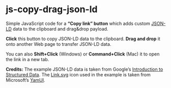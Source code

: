 # js-copy-drag-json-ld
Simple JavaScript code for a **“Copy link” button** which adds custom [JSON-LD](https://json-ld.org) data to the clipboard and drag&drop payload.

**Click** this button to copy JSON-LD data to the clipboard. 
**Drag and drop** it onto another Web page to transfer JSON-LD data.

You can also **Shift+Click** (Windows) or **Command+Click** (Mac) it to open the link in a new tab.

**Credits:** 
The example JSON-LD data is taken from Google’s [Introduction to Structured Data](https://developers.google.com/search/docs/guides/intro-structured-data). 
The [Link.svg]() icon used in the example is taken from Microsoft’s [YamUI](). 